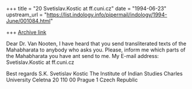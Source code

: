 +++
title = "20 Svetislav.Kostic at ff.cuni.cz"
date = "1994-06-23"
upstream_url = "https://list.indology.info/pipermail/indology/1994-June/001084.html"

+++
[Archive link](https://list.indology.info/pipermail/indology/1994-June/001084.html)

Dear Dr. Van Nooten,
I have heard that you send transliterated texts of the Mahabharata to anybody
who asks you.
Please, inform me which parts of the Mahabharata you have ant send to me.
My E-mail address:
Svetislav.Kostic at ff.cuni.cz

Best regards
S.K.
   Svetislav Kostic
   The Institute of Indian Studies
   Charles University
   Celetna 20
   110 00 Prague 1
   Czech Republic   





